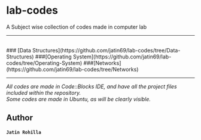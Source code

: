 # lab-codes
A Subject wise collection of codes made in computer lab
***
<br/>
### [Data Structures](https://github.com/jatin69/lab-codes/tree/Data-Structures)
###[Operating System](https://github.com/jatin69/lab-codes/tree/Operating-System)
###[Networks](https://github.com/jatin69/lab-codes/tree/Networks)


*** 
*All codes are made in Code::Blocks IDE, and have all the project files included within the repository.*
<br/>
*Some codes are made in Ubuntu, as will be clearly visible.*

## Author
#### `Jatin Rohilla`
